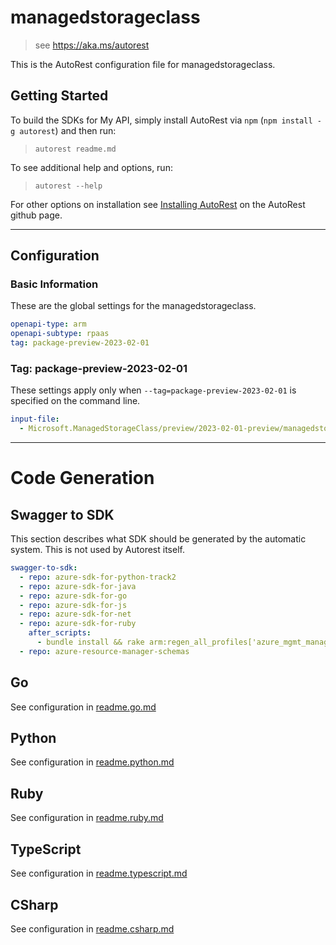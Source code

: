 # managedstorageclass

> see https://aka.ms/autorest

This is the AutoRest configuration file for managedstorageclass.

## Getting Started

To build the SDKs for My API, simply install AutoRest via `npm` (`npm install -g autorest`) and then run:

> `autorest readme.md`

To see additional help and options, run:

> `autorest --help`

For other options on installation see [Installing AutoRest](https://aka.ms/autorest/install) on the AutoRest github page.

---

## Configuration

### Basic Information

These are the global settings for the managedstorageclass.

``` yaml
openapi-type: arm
openapi-subtype: rpaas
tag: package-preview-2023-02-01
```
### Tag: package-preview-2023-02-01

These settings apply only when `--tag=package-preview-2023-02-01` is specified on the command line.

```yaml $(tag) == 'package-preview-2023-02-01'
input-file:
  - Microsoft.ManagedStorageClass/preview/2023-02-01-preview/managedstorageclass.json
```

---

# Code Generation

## Swagger to SDK

This section describes what SDK should be generated by the automatic system.
This is not used by Autorest itself.

``` yaml $(swagger-to-sdk)
swagger-to-sdk:
  - repo: azure-sdk-for-python-track2
  - repo: azure-sdk-for-java
  - repo: azure-sdk-for-go
  - repo: azure-sdk-for-js
  - repo: azure-sdk-for-net
  - repo: azure-sdk-for-ruby
    after_scripts:
      - bundle install && rake arm:regen_all_profiles['azure_mgmt_managedstorageclass']
  - repo: azure-resource-manager-schemas
```

## Go

See configuration in [readme.go.md](./readme.go.md)

## Python

See configuration in [readme.python.md](./readme.python.md)

## Ruby

See configuration in [readme.ruby.md](./readme.ruby.md)

## TypeScript

See configuration in [readme.typescript.md](./readme.typescript.md)

## CSharp

See configuration in [readme.csharp.md](./readme.csharp.md)
